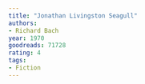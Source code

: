 ```yaml
---
title: "Jonathan Livingston Seagull"
authors:
- Richard Bach
year: 1970
goodreads: 71728
rating: 4
tags:
- Fiction
---
```

